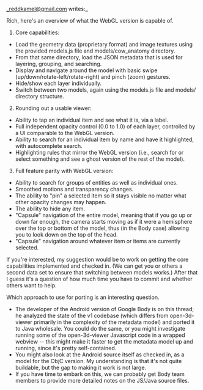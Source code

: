_reddkamel@gmail.com writes:_

Rich, here's an overview of what the WebGL version is capable of.

1. Core capabilities:
  * Load the geometry data (proprietary format) and image textures using the provided models.js file and models/cow\_anatomy directory.
  * From that same directory, load the JSON metadata that is used for layering, grouping, and searching.
  * Display and navigate around the model with basic swipe (up/down/rotate-left/rotate-right) and pinch (zoom) gestures.
  * Hide/show each layer individually.
  * Switch between two models, again using the models.js file and models/ directory structure.

2. Rounding out a usable viewer:
  * Ability to tap an individual item and see what it is, via a label.
  * Full independent opacity control (0.0 to 1.0) of each layer, controlled by a UI comparable to the WebGL version.
  * Ability to search for an individual item by name and have it highlighted, with autocomplete search.
  * Highlighting rules that mirror the WebGL version (i.e., search for or select something and see a ghost version of the rest of the model).

3. Full feature parity with WebGL version:
  * Ability to search for groups of entities as well as individual ones.
  * Smoothed motions and transparency changes.
  * The ability to "pin" a selected item so it stays visible no matter what other opacity changes may happen.
  * The ability to hide any item.
  * "Capsule" navigation of the entire model, meaning that if you go up or down far enough, the camera starts moving as if it were a hemisphere over the top or bottom of the model, thus (in the Body case) allowing you to look down on the top of the head.
  * "Capsule" navigation around whatever item or items are currently selected.

If you're interested, my suggestion would be to work on getting the core capabilities implemented and checked in. (We can get you or others a second data set to ensure that switching between models works.) After that I guess it's a question of how much time you have to commit and whether others want to help.

Which approach to use for porting is an interesting question.
  * The developer of the Android version of Google Body is on this thread; he analyzed the state of the v1 codebase (which differs from open-3d-viewer primarily in the complexity of the metadata model) and ported it to Java wholesale. You could do the same, or you might investigate running some of the open-3d-viewer Javascript code in a wrapped webview -- this might make it faster to get the metadata model up and running, since it's pretty self-contained.
  * You might also look at the Android source itself as checked in, as a model for the ObjC version. My understanding is that it's not quite buildable, but the gap to making it work is not large.
  * If you have time to embark on this, we can probably get Body team members to provide more detailed notes on the JS/Java source files.